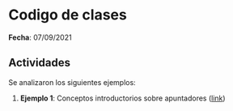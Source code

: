 # Codigo de clases

**Fecha**: 07/09/2021

## Actividades


Se analizaron los siguientes ejemplos:
1. **Ejemplo 1**: Conceptos introductorios sobre apuntadores ([link](https://pythontutor.com/c.html#code=%23include%20%3Cstdio.h%3E%0A%0Aint%20main%28%29%20%7B%0A%20%20int%20v1%20%3D%203,%20v2%3B%0A%20%20//%20int%20*p%20%3D%20%26v2%3B%0A%20%20int%20*p%3B%0A%20%20p%20%3D%20%26v2%3B%0A%20%20*p%20%3D%204%3B%0A%20%20//%20int%20*q%20%3D%20p%3B%0A%20%20int%20*q%3B%0A%20%20q%20%3D%20p%3B%0A%20%20%0A%20%20int%20*r%20%3D%20%26v1%3B%0A%20%20*r%20%3D%20*p%3B%0A%20%20%0A%20%20p%20%3D%20r%3B%0A%20%20*p%20%3D%20v1%20-%20v2%3B%0A%20%20%20%20%0A%20%20%0A%20%20return%200%3B%0A%20%7D&mode=edit&origin=opt-frontend.js&py=c_gcc9.3.0&rawInputLstJSON=%5B%5D))

